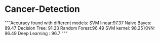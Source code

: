 # Cancer-Detection
"""Accuracy found with different models:
SVM linear:97.37
Naive Bayes: 89.47
Decision Tree: 91.23
Random Forest:96.49
SVM kernel: 98.25
KNN: 96.49
Deep Learning : 96.7
"""
